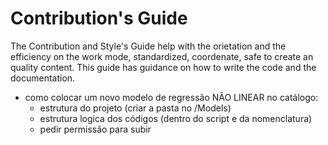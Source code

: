 # Contribution's Guide
The Contribution and Style's Guide help with the orietation and the efficiency on the work mode, standardized, coordenate, safe to create an quality content. This guide has guidance on how to write the code and the documentation. 
 
 
 - como colocar um novo modelo de regressão NÃO LINEAR no catálogo:
    - estrutura do projeto (criar a pasta no /Models)
    - estrutura logica dos códigos (dentro do script e da nomenclatura)
    - pedir permissão para subir